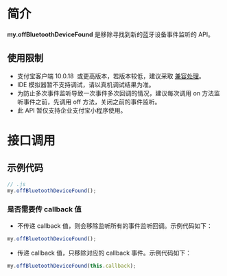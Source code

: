 # 简介

**my.offBluetoothDeviceFound** 是移除寻找到新的蓝牙设备事件监听的 API。

## 使用限制

- 支付宝客户端 10.0.18  或更高版本，若版本较低，建议采取 [兼容处理](/mini/framework/compatibility)。
- IDE 模拟器暂不支持调试，请以真机调试结果为准。
- 为防止多次事件监听导致一次事件多次回调的情况，建议每次调用 on 方法监听事件之前，先调用 off 方法，关闭之前的事件监听。
- 此 API 暂仅支持企业支付宝小程序使用。

# 接口调用

## 示例代码

```javascript
// .js
my.offBluetoothDeviceFound();
```

### 是否需要传 callback 值

- 不传递 callback 值，则会移除监听所有的事件监听回调。示例代码如下：

```javascript
my.offBluetoothDeviceFound();
```

- 传递 callback 值，只移除对应的 callback 事件。示例代码如下：

```javascript
my.offBluetoothDeviceFound(this.callback);
```
